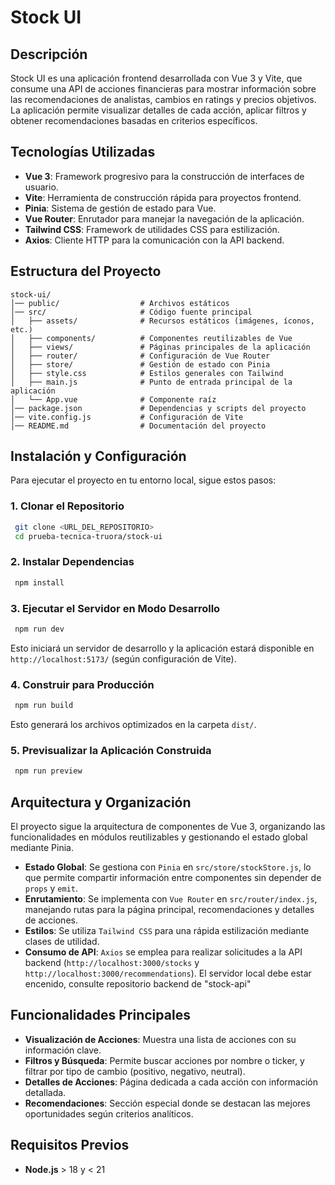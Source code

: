 # Stock UI

## Descripción
Stock UI es una aplicación frontend desarrollada con Vue 3 y Vite, que consume una API de acciones financieras para mostrar información sobre las recomendaciones de analistas, cambios en ratings y precios objetivos. La aplicación permite visualizar detalles de cada acción, aplicar filtros y obtener recomendaciones basadas en criterios específicos.

## Tecnologías Utilizadas
- **Vue 3**: Framework progresivo para la construcción de interfaces de usuario.
- **Vite**: Herramienta de construcción rápida para proyectos frontend.
- **Pinia**: Sistema de gestión de estado para Vue.
- **Vue Router**: Enrutador para manejar la navegación de la aplicación.
- **Tailwind CSS**: Framework de utilidades CSS para estilización.
- **Axios**: Cliente HTTP para la comunicación con la API backend.

## Estructura del Proyecto
```
stock-ui/
│── public/                  # Archivos estáticos
│── src/                     # Código fuente principal
│   ├── assets/              # Recursos estáticos (imágenes, íconos, etc.)
│   ├── components/          # Componentes reutilizables de Vue
│   ├── views/               # Páginas principales de la aplicación
│   ├── router/              # Configuración de Vue Router
│   ├── store/               # Gestión de estado con Pinia
│   ├── style.css            # Estilos generales con Tailwind
│   ├── main.js              # Punto de entrada principal de la aplicación
│   └── App.vue              # Componente raíz
│── package.json             # Dependencias y scripts del proyecto
│── vite.config.js           # Configuración de Vite
│── README.md                # Documentación del proyecto
```

## Instalación y Configuración
Para ejecutar el proyecto en tu entorno local, sigue estos pasos:

### 1. Clonar el Repositorio
```sh
 git clone <URL_DEL_REPOSITORIO>
 cd prueba-tecnica-truora/stock-ui
```

### 2. Instalar Dependencias
```sh
 npm install
```

### 3. Ejecutar el Servidor en Modo Desarrollo
```sh
 npm run dev
```
Esto iniciará un servidor de desarrollo y la aplicación estará disponible en `http://localhost:5173/` (según configuración de Vite).

### 4. Construir para Producción
```sh
 npm run build
```
Esto generará los archivos optimizados en la carpeta `dist/`.

### 5. Previsualizar la Aplicación Construida
```sh
 npm run preview
```

## Arquitectura y Organización
El proyecto sigue la arquitectura de componentes de Vue 3, organizando las funcionalidades en módulos reutilizables y gestionando el estado global mediante Pinia.

- **Estado Global**: Se gestiona con `Pinia` en `src/store/stockStore.js`, lo que permite compartir información entre componentes sin depender de `props` y `emit`.
- **Enrutamiento**: Se implementa con `Vue Router` en `src/router/index.js`, manejando rutas para la página principal, recomendaciones y detalles de acciones.
- **Estilos**: Se utiliza `Tailwind CSS` para una rápida estilización mediante clases de utilidad.
- **Consumo de API**: `Axios` se emplea para realizar solicitudes a la API backend (`http://localhost:3000/stocks` y `http://localhost:3000/recommendations`). El servidor local debe estar encenido, consulte repositorio backend de "stock-api"

## Funcionalidades Principales
- **Visualización de Acciones**: Muestra una lista de acciones con su información clave.
- **Filtros y Búsqueda**: Permite buscar acciones por nombre o ticker, y filtrar por tipo de cambio (positivo, negativo, neutral).
- **Detalles de Acciones**: Página dedicada a cada acción con información detallada.
- **Recomendaciones**: Sección especial donde se destacan las mejores oportunidades según criterios analíticos.

## Requisitos Previos
- **Node.js** > 18 y < 21 




